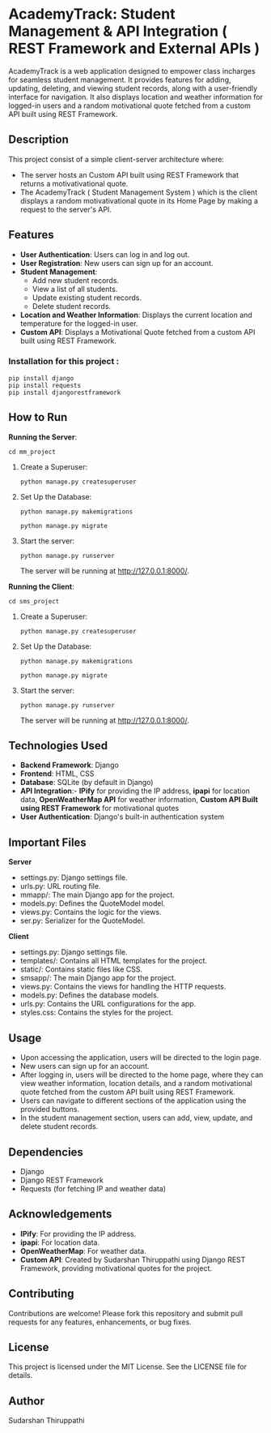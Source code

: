 # AcademyTrack: Student Management & API Integration ( REST Framework and External APIs )

AcademyTrack is a web application designed to empower class incharges for seamless student management. It provides features for adding, updating, deleting, and viewing student records, along with a user-friendly interface for navigation. It also displays location and weather information for logged-in users and a random motivational quote fetched from a custom API built using REST Framework.

## Description

This project consist of a simple client-server architecture where:
- The server hosts an Custom API built using REST Framework that returns a motivativational quote.
- The AcademyTrack ( Student Management System ) which is the client displays a random motivativational quote in its Home Page by making a request to the server's API.

## Features

- **User Authentication**: Users can log in and log out.
- **User Registration**: New users can sign up for an account.
- **Student Management**:
  - Add new student records.
  - View a list of all students.
  - Update existing student records.
  - Delete student records.
- **Location and Weather Information**: Displays the current location and temperature for the logged-in user.
- **Custom API**: Displays a Motivational Quote fetched from a custom API built using REST Framework.

### Installation for this project :
```
pip install django
pip install requests
pip install djangorestframework
```

## How to Run

**Running the Server**:
    
    cd mm_project

1) Create a Superuser:
    ```
    python manage.py createsuperuser
    ```
    
2) Set Up the Database:
    ```
    python manage.py makemigrations
    ```
    ```
    python manage.py migrate
    ```

3) Start the server:
   ```
   python manage.py runserver
   ```
   The server will be running at http://127.0.0.1:8000/.
   


**Running the Client**:
    
    cd sms_project
    
1) Create a Superuser:
    ```
    python manage.py createsuperuser
    ```
    
2) Set Up the Database:
    ```
    python manage.py makemigrations
    ```
    ```
    python manage.py migrate
    ```

3) Start the server:
   ```
   python manage.py runserver
   ```
   The server will be running at http://127.0.0.1:8000/.

## Technologies Used
- **Backend Framework**: Django
- **Frontend**: HTML, CSS
- **Database**: SQLite (by default in Django)
- **API Integration**:- **IPify** for providing the IP address, **ipapi** for location data, **OpenWeatherMap API** for weather information, **Custom API Built using REST Framework** for motivational quotes
- **User Authentication**: Django's built-in authentication system


## Important Files

**Server**
- settings.py: Django settings file.
- urls.py: URL routing file.
- mmapp/: The main Django app for the project.
- models.py: Defines the QuoteModel model.
- views.py: Contains the logic for the views.
- ser.py: Serializer for the QuoteModel.

**Client**
- settings.py: Django settings file.
- templates/: Contains all HTML templates for the project.
- static/: Contains static files like CSS.
- smsapp/: The main Django app for the project.
- views.py: Contains the views for handling the HTTP requests.
- models.py: Defines the database models.
- urls.py: Contains the URL configurations for the app.
- styles.css: Contains the styles for the project.

## Usage
- Upon accessing the application, users will be directed to the login page.
- New users can sign up for an account.
- After logging in, users will be directed to the home page, where they can view weather information, location details, and a random motivational quote fetched from the custom API built using REST Framework.
- Users can navigate to different sections of the application using the provided buttons.
- In the student management section, users can add, view, update, and delete student records.

## Dependencies

- Django
- Django REST Framework
- Requests (for fetching IP and weather data)

## Acknowledgements

- **IPify**: For providing the IP address.
- **ipapi**: For location data.
- **OpenWeatherMap**: For weather data.
- **Custom API**: Created by Sudarshan Thiruppathi using Django REST Framework, providing motivational quotes for the project.

## Contributing
Contributions are welcome! 
Please fork this repository and submit pull requests for any features, enhancements, or bug fixes.

## License
This project is licensed under the MIT License. 
See the LICENSE file for details.

## Author
Sudarshan Thiruppathi
